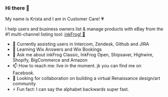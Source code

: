 ### Hi there 👋

My name is Krista and I am in Customer Care! &#128151;<br> 

I help users and business owners list & manage products with eBay from the #1 multi-channel listing tool: <a href="https://www.inkfrog.com">inkFrog! &#128056;</a>

- 🔭 Currently assisting users in Intercom, Zendesk, Github and JIRA
- 🌱 Learning Wix Answers and Wix Bookings
- 💬 Ask me about inkFrog Classic, InkFrog Open, Shipsaver, Highwire, Shopify, BigCommerce and Amazon
- 📫 How to reach me: live in the moment. jk you can find me on Facebook.
- 🤔 Looking for collaboration on building a virtual Renaissance design/art community
- ⚡ Fun fact: I can say the alphabet backwards super fast.   

<!--
**Ksisung/ksisung** is a ✨ _special_ ✨ repository because its `README.md` (this file) appears on your GitHub profile.
 
-->
